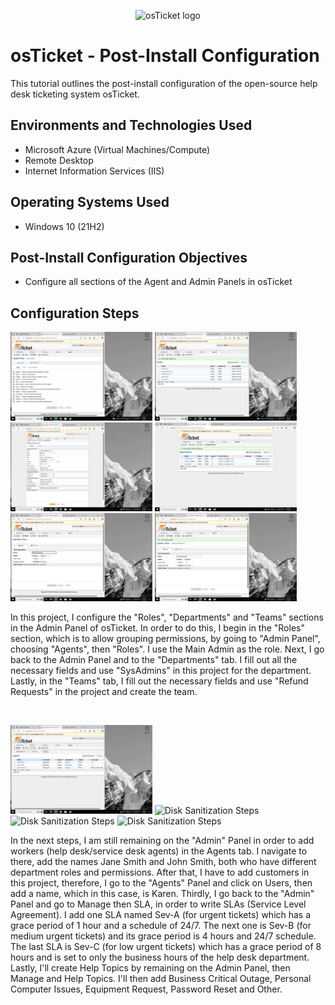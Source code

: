 <p align="center">
<img src="https://i.imgur.com/Clzj7Xs.png" alt="osTicket logo"/>
</p>

<h1>osTicket - Post-Install Configuration</h1>
This tutorial outlines the post-install configuration of the open-source help desk ticketing system osTicket.<br />

<h2>Environments and Technologies Used</h2>

- Microsoft Azure (Virtual Machines/Compute)
- Remote Desktop
- Internet Information Services (IIS)

<h2>Operating Systems Used </h2>

- Windows 10</b> (21H2)

<h2>Post-Install Configuration Objectives</h2>

- Configure all sections of the Agent and Admin Panels in osTicket

<h2>Configuration Steps</h2>

<p>
<img src="https://github.com/robertgetino/post-install-config/blob/0992bd95d93a983519443504ee8fbbe0a6d72e59/osTicket%20Roles%20%232.png" height="45%" width="45%" alt="Disk Sanitization Steps"> <img src="https://github.com/robertgetino/post-install-config/blob/6eb7cec257d011ef37d4fe95c90bace67842c6a9/osTicket%20%231.png" height="45%" width="45%" alt="Disk Sanitization Steps"> <img src="https://github.com/robertgetino/post-install-config/blob/74a31a1f8fc23553ffb6d14be6270713a32bef49/osTicket%20Department%20%231.png" height="45%" width="45%" alt="Disk Sanitization Steps"> <img src="https://github.com/robertgetino/post-install-config/blob/83cfb08f883823c9a600e2916c5cfb5f050a4abf/osTicket%20Department%20%232.png" height="45%" width="45%" alt="Disk Sanitization Steps"> <img src="https://github.com/robertgetino/post-install-config/blob/14f3b7148ddc67e299448b3217023e359555575d/osTicket%20Teams%20%231.png" height="45%" width="45%" alt="Disk Sanitization Steps"> <img src="https://github.com/robertgetino/post-install-config/blob/82f21859c46443c0acbca327e324b1bb9d27b4a4/osTicket%20Teams%20%232.png" height="45%" width="45%" alt="Disk Sanitization Steps"/>
</p>
<p>
In this project, I configure the "Roles", "Departments" and "Teams" sections in the Admin Panel of osTicket. In order to do this, I begin in the "Roles" section, which is to allow grouping permissions, by going to "Admin Panel", choosing "Agents", then "Roles". I use the Main Admin as the role.
Next, I go back to the Admin Panel and to the "Departments" tab. I fill out all the necessary fields and use "SysAdmins" in this project for the department. Lastly, in the "Teams" tab, I fill out the necessary fields and use "Refund Requests" in the project and create the team.
</p>
<br />

<p>
<img src="https://github.com/robertgetino/post-install-config/blob/7f1cef2e775d50b07f064e6e5b3e686758b36e70/osTicket%20Agents.png" height="45%" width="45%" alt="Disk Sanitization Steps"> <img src="https://i.imgur.com/DJmEXEB.png" height="45%" width="45%" alt="Disk Sanitization Steps"> <img src="https://i.imgur.com/DJmEXEB.png" height="45%" width="45%" alt="Disk Sanitization Steps"> <img src="https://i.imgur.com/DJmEXEB.png" height="45%" width="45%" alt="Disk Sanitization Steps"/>
</p>
<p>
In the next steps, I am still remaining on the "Admin" Panel in order to add workers (help desk/service desk agents) in the Agents tab. I navigate to there, add the names Jane Smith and John Smith, both who have different department roles and permissions. After that, I have to add customers in this project, therefore, I go to the "Agents" Panel and click on Users, then add a name, which in this case, is Karen.
  Thirdly, I go back to the "Admin" Panel and go to Manage then SLA, in order to write SLAs (Service Level Agreement). I add one SLA named Sev-A (for urgent tickets) which has a grace period of 1 hour and a schedule of 24/7. The next one is Sev-B (for medium urgent tickets) and its grace period is 4 hours and 24/7 schedule. The last SLA is Sev-C (for low urgent tickets) which has a grace period of 8 hours and is set to only the business hours of the help desk department.
  Lastly, I'll create Help Topics by remaining on the Admin Panel, then Manage and Help Topics. I'll then add Business Critical Outage, Personal Computer Issues, Equipment Request, Password Reset and Other.
</p>
<br />
